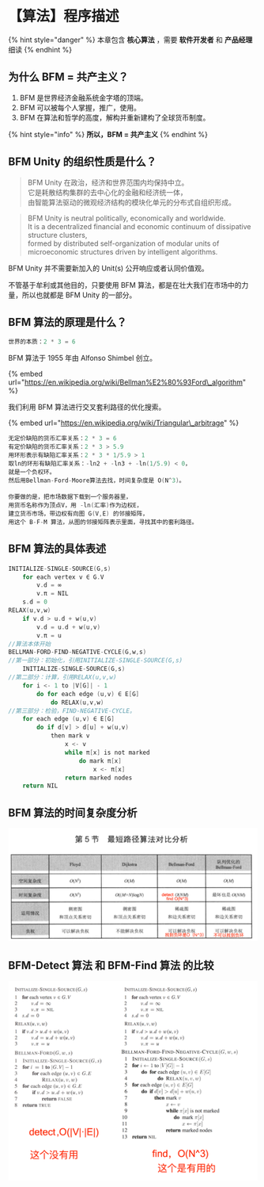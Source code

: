 # 【算法】程序描述

{% hint style="danger" %}
本章包含 **核心算法** ，需要 **软件开发者** 和 **产品经理** 细读
{% endhint %}

## 为什么 BFM = 共产主义？

1. BFM 是世界经济金融系统金字塔的顶端。 
2. BFM 可以被每个人掌握，推广，使用。 
3. BFM 在算法和哲学的高度，解构并重新建构了全球货币制度。 

{% hint style="info" %}
**所以，BFM = 共产主义**
{% endhint %}

## BFM Unity 的组织性质是什么？

> BFM Unity 在政治，经济和世界范围内均保持中立。   
> 它是耗散结构集群的去中心化的金融和经济统一体，  
> 由智能算法驱动的微观经济结构的模块化单元的分布式自组织形成。

> BFM Unity is neutral politically, economically and worldwide.   
> It is a decentralized financial and economic continuum of dissipative structure clusters,   
> formed by distributed self-organization of modular units of microeconomic structures driven by intelligent algorithms.

BFM Unity 并不需要新加入的 Unit\(s\) 公开响应或者认同价值观。

不管基于牟利或其他目的，只要使用 BFM 算法，都是在壮大我们在市场中的力量，所以也就都是 BFM Unity 的一部分。

## BFM 算法的原理是什么？

```c
世界的本质：2 * 3 = 6
```

BFM 算法于 1955 年由 Alfonso Shimbel 创立。

{% embed url="https://en.wikipedia.org/wiki/Bellman%E2%80%93Ford\_algorithm" %}

我们利用 BFM 算法进行交叉套利路径的优化搜索。

{% embed url="https://en.wikipedia.org/wiki/Triangular\_arbitrage" %}

```c
无定价缺陷的货币汇率关系：2 * 3 = 6
有定价缺陷的货币汇率关系：2 * 3 > 5.9 
用环形表示有缺陷汇率关系：2 * 3 * 1/5.9 > 1 
取ln的环形有缺陷汇率关系：-ln2 + -ln3 + -ln(1/5.9) < 0，
就是一个负权环。 
然后用Bellman-Ford-Moore算法去找，时间复杂度是 O(N^3)。

你要做的是，把市场数据下载到一个服务器里，
用货币名称作为顶点V，用 -ln(汇率)作为边权E，
建立货币市场，带边权有向图 G(V,E) 的邻接矩阵，
用这个 B-F-M 算法，从图的邻接矩阵表示里面，寻找其中的套利路径。
```

## BFM 算法的具体表述

```c
INITIALIZE-SINGLE-SOURCE(G,s)
    for each vertex v ∈ G.V
        v.d = ∞
        v.π = NIL 
    s.d = 0
RELAX(u,v,w)
    if v.d > u.d + w(u,v)
        v.d = u.d + w(u,v)
        v.π = u 
//算法本体开始
BELLMAN-FORD-FIND-NEGATIVE-CYCLE(G,w,s)
//第一部分：初始化，引用INITIALIZE-SINGLE-SOURCE(G,s)
    INITIALIZE-SINGLE-SOURCE(G,s)
//第二部分：计算，引用RELAX(u,v,w)
    for i <- 1 to |V[G]| - 1 
        do for each edge (u,v) ∈ E[G]
            do RELAX(u,v,w) 
//第三部分：检验，FIND-NEGATIVE-CYCLE。
    for each edge (u,v) ∈ E[G]
        do if d[v] > d[u] + w(u,v)
            then mark v
                x <- v
                while π[x] is not marked 
                    do mark π[x]
                        x <- π[x]
                return marked nodes 
    return NIL
```

## BFM 算法的时间复杂度分析

![&#x672C;&#x56FE;&#x7247;&#x5F15;&#x7528;&#x81EA;&#x300A;&#x554A;&#x54C8;&#xFF01;&#x7B97;&#x6CD5;&#x300B;](.gitbook/assets/ping-mu-kuai-zhao-20200318-shang-wu-9.55.10.png)

## BFM-Detect 算法 和 BFM-Find 算法 的比较

![](.gitbook/assets/6fd45e9485174eb63cdc82611c3ca835.png)

